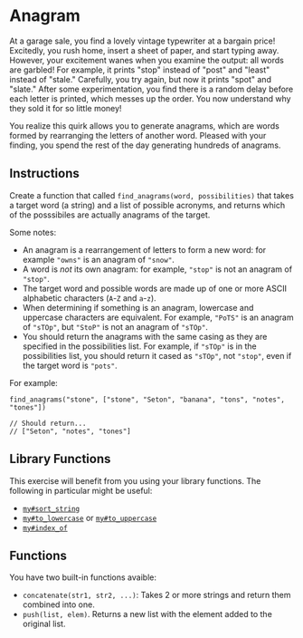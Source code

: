 # Anagram

At a garage sale, you find a lovely vintage typewriter at a bargain price!
Excitedly, you rush home, insert a sheet of paper, and start typing away.
However, your excitement wanes when you examine the output: all words are garbled!
For example, it prints "stop" instead of "post" and "least" instead of "stale."
Carefully, you try again, but now it prints "spot" and "slate."
After some experimentation, you find there is a random delay before each letter is printed, which messes up the order.
You now understand why they sold it for so little money!

You realize this quirk allows you to generate anagrams, which are words formed by rearranging the letters of another word.
Pleased with your finding, you spend the rest of the day generating hundreds of anagrams.

## Instructions

Create a function that called `find_anagrams(word, possibilities)` that takes a target word (a string) and a list of possible acronyms, and returns which of the posssibiles are actually anagrams of the target.

Some notes:

- An anagram is a rearrangement of letters to form a new word: for example `"owns"` is an anagram of `"snow"`.
- A word is _not_ its own anagram: for example, `"stop"` is not an anagram of `"stop"`.
- The target word and possible words are made up of one or more ASCII alphabetic characters (`A`-`Z` and `a`-`z`).
- When determining if something is an anagram, lowercase and uppercase characters are equivalent. For example, `"PoTS"` is an anagram of `"sTOp"`, but `"StoP"` is not an anagram of `"sTOp"`.
- You should return the anagrams with the same casing as they are specified in the possibilities list. For example, if `"sTOp"` is in the possibilities list, you should return it cased as `"sTOp"`, not `"stop"`, even if the target word is `"pots"`.

For example:

```jikiscript
find_anagrams("stone", ["stone", "Seton", "banana", "tons", "notes", "tones"])

// Should return...
// ["Seton", "notes", "tones"]
```

## Library Functions

This exercise will benefit from you using your library functions. The following in particular might be useful:

- [`my#sort_string`](/bootcamp/custom_functions/sort_string/edit)
- [`my#to_lowercase`](/bootcamp/custom_functions/to_lowercase/edit) or [`my#to_uppercase`](/bootcamp/custom_functions/to_uppercase/edit)
- [`my#index_of`](/bootcamp/custom_functions/index_of/edit)

## Functions

You have two built-in functions avaible:

- `concatenate(str1, str2, ...)`: Takes 2 or more strings and return them combined into one.
- `push(list, elem)`. Returns a new list with the element added to the original list.

